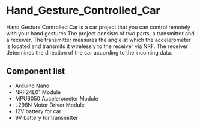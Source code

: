 # Hand_Gesture_Controlled_Car
Hand Gesture Controlled Car is a car project that you can control remotely with your hand gestures.The project consists of two parts, a transmitter and a receiver. The transmitter measures the angle at which the accelerometer is located and transmits it wirelessly to the receiver via NRF. The receiver determines the direction of the car according to the incoming data.
## Component list
- Arduino Nano
- NRF24L01 Module
- MPU6050 Accelerometer Module
- L298N Motor Driver Module
- 12V battery for car
- 9V battery for transmitter
